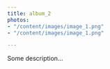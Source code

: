 ```yaml
---
title: album_2
photos:
- "/content/images/image_1.png"
- "/content/images/image_1.png"

---
```

Some description...